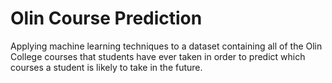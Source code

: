 Olin Course Prediction
======================

Applying machine learning techniques to a dataset containing all of the Olin College courses that students have ever taken in order to predict which courses a student is likely to take in the future. 
